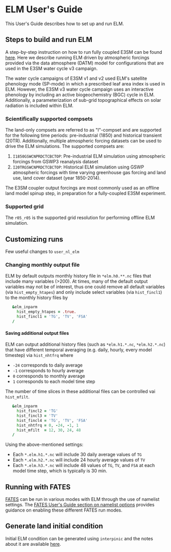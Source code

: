 # ELM User's Guide

This User's Guide describes how to set up and run ELM.

## Steps to build and run ELM

A step-by-step instruction on how to run fully coupled E3SM can be found [here](https://acme-climate.atlassian.net/wiki/spaces/DOC/pages/2309226536). Here we describe running ELM driven by atmospheric forcings provided via the data atmosphere (DATM) model for configurations that are used in the E3SM water cycle v3 campaign.

The water cycle campaigns of E3SM v1 and v2 used ELM's satellite phenology mode (SP-mode) in which a prescribed leaf area index is used in ELM. However, the E3SM v3 water cycle campaign uses an interactive phenology by including an active biogeochemistry (BGC) cycle in ELM. Additionally, a parameterization of sub-grid topographical effects on solar radiation is included within ELM.

### Scientifically supported compsets

The land-only compsets are referred to as "I"-compset and are supported for the following time periods: pre-industrial (1850) and historical transient (20TR). Additionally, multiple atmospheric forcing datasets can be used to drive the ELM simulations. The supported compsets are:

1. `I1850GSWCNPRDCTCBCTOP`: Pre-industrial ELM simulation using atmospheric forcings from GSWP3 reanalysis dataset
2. `I20TRGSWCNPRDCTCBCTOP`: Historical ELM simulation using GSWP atmospheric forcings with time varying greenhouse gas forcing and land use, land cover dataset (year 1850-2014).

The E3SM coupler output forcings are most commonly used as an offline land model spinup step, in preparation for a fully-coupled E3SM experiment.

### Supported grid

The `r05_r05` is the supported grid resolution for performing offline ELM simulation.

## Customizing runs

Few useful changes to `user_nl_elm`

### Changing monthly output file

ELM by default outputs monthly history file in `*elm.h0.**.nc` files
that include many variables (>200). At times, many of the default output
variables may not be of interest, thus one could remove all default variables
(via `hist_empty_htapes`) and only include select variables (via `hist_fincl1`)
to the monthly history files by

```fortran
   &elm_inparm
     hist_empty_htapes = .true.
     hist_fincl1 = 'TG', 'TV', 'FSA'
   /
```

#### Saving additional output files

ELM can output additional history files (such as `*elm.h1.*.nc`, `*elm.h2.*.nc`)
that have different temporal averaging (e.g. daily, hourly, every model timestep) via
`hist_nhtfrq` where

- `-24` corresponds to daily average
- `-1` corresponds to hourly average
- `0` corresponds to monthly average
- `1` corresponds to each model time step

The number of time slices in these additional files can be controlled
vai `hist_mfilt`.

```fortran
   &elm_inparm
     hist_fincl2 = 'TG'
     hist_fincl3 = 'TV'
     hist_fincl4 = 'TG', 'TV', 'FSA'
     hist_nhtfrq = 0, -24, -1, 1
     hist_mfilt  = 12, 30, 24, 48
   /
```

Using the above-mentioned settings:

- Each `*.elm.h1.*.nc` will include 30 daily average values of `TG`
- Each `*.elm.h2.*.nc` will include 24 hourly average values of `TV`
- Each `*.elm.h3.*.nc` will include 48 values of `TG`, `TV`, and `FSA` at
  each model time step, which is typically is 30 min.

## Running with FATES

[FATES](fates.md) can be run in various modes with ELM through the use of namelist settings.
The [FATES User's Guide section on namelist options](https://fates-users-guide.readthedocs.io/en/latest/user/Namelist-Options-and-Run-Time-Modes.html)
provides guidance on enabling these different FATES run modes.

## Generate land initial condition

Initial ELM condition can be generated using `interpinic` and the notes about it are available [here](interpinic.md).

